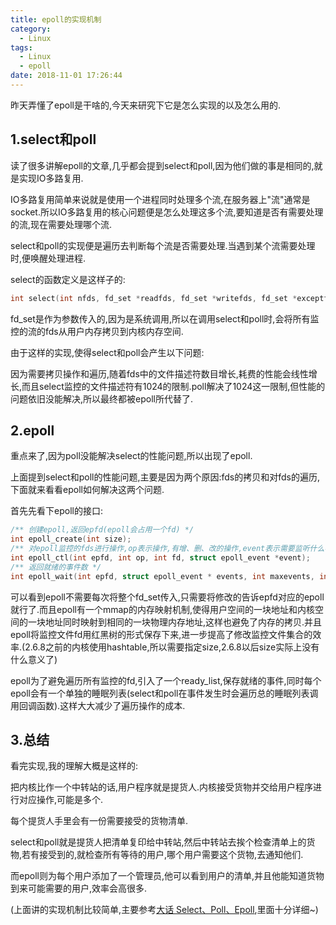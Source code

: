 ```yaml
---
title: epoll的实现机制
category:
  - Linux
tags:
  - Linux
  - epoll
date: 2018-11-01 17:26:44
---
```


昨天弄懂了epoll是干啥的,今天来研究下它是怎么实现的以及怎么用的.

<!-- more -->

## 1.select和poll

读了很多讲解epoll的文章,几乎都会提到select和poll,因为他们做的事是相同的,就是实现IO多路复用.

IO多路复用简单来说就是使用一个进程同时处理多个流,在服务器上"流"通常是socket.所以IO多路复用的核心问题便是怎么处理这多个流,要知道是否有需要处理的流,现在需要处理哪个流.

select和poll的实现便是遍历去判断每个流是否需要处理.当遇到某个流需要处理时,便唤醒处理进程.

select的函数定义是这样子的:

```cpp
int select(int nfds, fd_set *readfds, fd_set *writefds, fd_set *exceptfds, struct timeval *timeout);
```

fd_set是作为参数传入的,因为是系统调用,所以在调用select和poll时,会将所有监控的流的fds从用户内存拷贝到内核内存空间.

由于这样的实现,使得select和poll会产生以下问题:

因为需要拷贝操作和遍历,随着fds中的文件描述符数目增长,耗费的性能会线性增长,而且select监控的文件描述符有1024的限制.poll解决了1024这一限制,但性能的问题依旧没能解决,所以最终都被epoll所代替了.

## 2.epoll

重点来了,因为poll没能解决select的性能问题,所以出现了epoll.

上面提到select和poll的性能问题,主要是因为两个原因:fds的拷贝和对fds的遍历,下面就来看看epoll如何解决这两个问题.

首先先看下epoll的接口:

```cpp
/** 创建epoll,返回epfd(epoll会占用一个fd) */
int epoll_create(int size);
/** 对epoll监控的fds进行操作,op表示操作,有增、删、改的操作,event表示需要监听什么事件,下面具体展开 */
int epoll_ctl(int epfd, int op, int fd, struct epoll_event *event);
/** 返回就绪的事件数 */
int epoll_wait(int epfd, struct epoll_event * events, int maxevents, int timeout);
```

可以看到epoll不需要每次将整个fd_set传入,只需要将修改的告诉epfd对应的epoll就行了.而且epoll有一个mmap的内存映射机制,使得用户空间的一块地址和内核空间的一块地址同时映射到相同的一块物理内存地址,这样也避免了内存的拷贝.并且epoll将监控文件fd用红黑树的形式保存下来,进一步提高了修改监控文件集合的效率.(2.6.8之前的内核使用hashtable,所以需要指定size,2.6.8以后size实际上没有什么意义了)

epoll为了避免遍历所有监控的fd,引入了一个ready_list,保存就绪的事件,同时每个epoll会有一个单独的睡眠列表(select和poll在事件发生时会遍历总的睡眠列表调用回调函数).这样大大减少了遍历操作的成本.

## 3.总结

看完实现,我的理解大概是这样的:

把内核比作一个中转站的话,用户程序就是提货人.内核接受货物并交给用户程序进行对应操作,可能是多个.

每个提货人手里会有一份需要接受的货物清单.

select和poll就是提货人把清单复印给中转站,然后中转站去挨个检查清单上的货物,若有接受到的,就检查所有等待的用户,哪个用户需要这个货物,去通知他们.

而epoll则为每个用户添加了一个管理员,他可以看到用户的清单,并且他能知道货物到来可能需要的用户,效率会高很多.

(上面讲的实现机制比较简单,主要参考[大话 Select、Poll、Epoll](https://cloud.tencent.com/developer/article/1005481),里面十分详细~)



